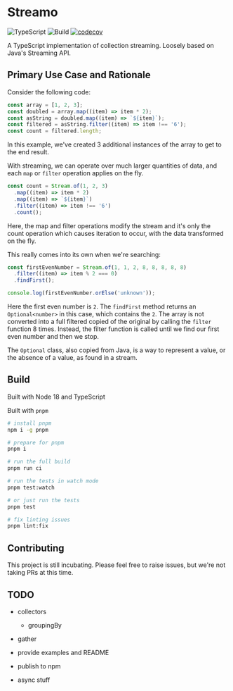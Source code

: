 # Streamo

![TypeScript](https://img.shields.io/badge/typescript-%23007ACC.svg?logo=typescript&logoColor=white)
![Build](https://github.com/webcompere/streamo/actions/workflows/build.yml/badge.svg?branch=main)
[![codecov](https://codecov.io/gh/webcompere/streamo/graph/badge.svg?token=tDhFT9GVCf)](https://codecov.io/gh/webcompere/streamo)

A TypeScript implementation of collection streaming. Loosely based on Java's Streaming API.

## Primary Use Case and Rationale

Consider the following code:

```ts
const array = [1, 2, 3];
const doubled = array.map((item) => item * 2);
const asString = doubled.map((item) => `${item}`);
const filtered = asString.filter((item) => item !== '6');
const count = filtered.length;
```

In this example, we've created 3 additional instances of the array to get to the end result.

With streaming, we can operate over much larger quantities of data, and each `map` or `filter` operation applies on the fly.

```ts
const count = Stream.of(1, 2, 3)
  .map((item) => item * 2)
  .map((item) => `${item}`)
  .filter((item) => item !== '6')
  .count();
```

Here, the map and filter operations modify the stream and it's only the count operation which causes iteration to occur, with the data transformed on the fly.

This really comes into its own when we're searching:

```ts
const firstEvenNumber = Stream.of(1, 1, 2, 8, 8, 8, 8, 8)
  .filter((item) => item % 2 === 0)
  .findFirst();

console.log(firstEvenNumber.orElse('unknown'));
```

Here the first even number is `2`. The `findFirst` method returns an `Optional<number>` in this case,
which contains the `2`. The array is not converted into a full filtered copied of the original by calling the `filter` function
8 times. Instead, the filter function is called until we find our first even number and then we stop.

The `Optional` class, also copied from Java, is a way to represent a value, or the absence of a value, as
found in a stream.

## Build

Built with Node 18 and TypeScript

Built with `pnpm`

```bash
# install pnpm
npm i -g pnpm

# prepare for pnpm
pnpm i

# run the full build
pnpm run ci

# run the tests in watch mode
pnpm test:watch

# or just run the tests
pnpm test

# fix linting issues
pnpm lint:fix
```

## Contributing

This project is still incubating. Please feel free to raise issues, but we're not taking PRs at this time.


## TODO

- collectors
  - groupingBy
- gather
- provide examples and README
- publish to npm

- async stuff